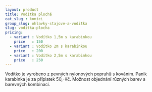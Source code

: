 ```yaml
---
layout: product
title: Vodítka plochá
cat_slug : konici
group_slug: ohlavky-stajove-a-voditka
slug: voditka-plocha
pricing:
  - variant : Vodítko 1,5m s karabinkou
    price   : 150
  - variant : Vodítko 2m s karabinkou
    price   : 200
  - variant : Vodítko 2,5m s karabinkou
    price   : 250
---
```


Vodítko je vyrobeno z pevných nylonových popruhů s kováním.
Panik karabinka je za příplatek 50,-Kč. 
Možnost objednání různých barev a barevných kombinací.

